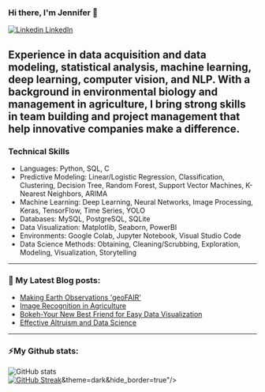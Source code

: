 

### Hi there, I'm Jennifer 👋
[![Linkedin](https://i.stack.imgur.com/gVE0j.png) LinkedIn](https://www.linkedin.com/in/jennifer-c-a0a84221b/)

Experience in data acquisition and data modeling, statistical analysis, machine learning, deep learning, computer vision, and NLP. With a background in environmental biology and management in agriculture, I bring strong skills in team building and project management that help innovative companies make a difference.
---
### Technical Skills

- Languages: Python, SQL, C
- Predictive Modeling: Linear/Logistic Regression, Classification, Clustering, Decision Tree, Random Forest, Support Vector Machines, K-Nearest Neighbors, ARIMA
- Machine Learning: Deep Learning, Neural Networks, Image Processing, Keras, TensorFlow, Time Series, YOLO
- Databases: MySQL, PostgreSQL, SQLite
- Data Visualization: Matplotlib, Seaborn, PowerBI
- Environments: Google Colab, Jupyter Notebook, Visual Studio Code
- Data Science Methods: Obtaining, Cleaning/Scrubbing, Exploration, Modeling, Visualization, Storytelling
---
### 📕 My Latest Blog posts:
<!-- BLOG-POST-LIST:START -->
- [Making Earth Observations 'geoFAIR'](https://medium.com/@cobbjennif/making-earth-observations-geofair-a13a86be0325)
- [Image Recognition in Agriculture](https://medium.com/@cobbjennif/image-recognition-in-agriculture-d61be0038c44)
- [Bokeh-Your New Best Friend for Easy Data Visualization](https://medium.com/@cobbjennif/bokeh-your-new-best-friend-for-easy-data-visualization-43b65e45a505)
- [Effective Altruism and Data Science](https://medium.com/@cobbjennif/effective-altruism-and-data-science-f62c5f99c5a2)

<!-- BLOG-POST-LIST:END -->
---

### ⚡My Github stats:
<!--![Jennifer's github stats](https://github-readme-stats.vercel.app/api?username=houleyemballo&show_icons=true&title_color=ffc857&icon_color=8ac926&text_color=daf7dc&bg_color=151515&hide=["stars"])
[![Top Langs](https://github-readme-stats.vercel.app/api/top-langs/?username=houleyemballo&layout=compact&text_color=daf7dc&bg_color=151515)](https://github.com/houleyemballo/github-readme-stats) -->
![GitHub stats](https://github-readme-stats.vercel.app/api?username=houleyemballo&show_icons=true&count_private=true&include_all_commits=true&theme=dark)<br>
[![GitHub Streak](https://github-readme-streak-stats.herokuapp.com?user=houleyemballo&theme=dark&date_format=M%20j%5B%2C%20Y%5D)](https://git.io/streak-stats)&theme=dark&hide_border=true"/><br><br> 

<!--[![Jennifer's wakatime stats](https://github-readme-stats.vercel.app/api/wakatime?username=houleyemballo)](https://github.com/anuraghazra/github-readme-stats)-->

<!--
**houleyemballo/houleyemballo** is a ✨ _special_ ✨ repository because its `README.md` (this file) appears on your GitHub profile.

Here are some ideas to get you started:

- 🔭 I’m currently working on ...
- 🌱 I’m currently learning ...
- 👯 I’m looking to collaborate on ...
- 🤔 I’m looking for help with ...
- 💬 Ask me about ...
- 📫 How to reach me: ...
- 😄 Pronouns: ...
- ⚡ Fun fact: ...

![mountains](https://github.com/houleyemballo/houleyemballo/blob/main/Wonderful%20Winter%20Email%20Header.png?raw=true)
-->
